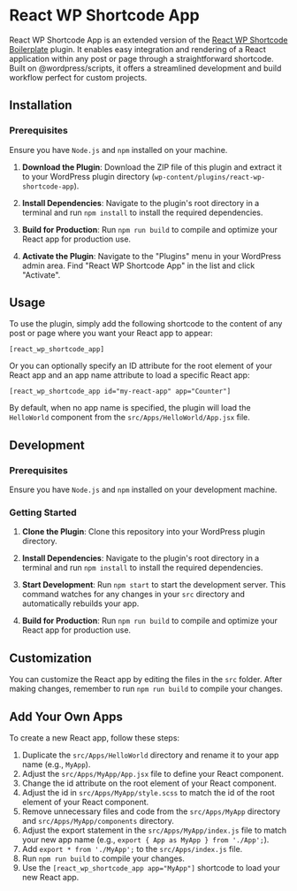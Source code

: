 # React WP Shortcode App

React WP Shortcode App is an extended version of the [React WP Shortcode Boilerplate](https://github.com/tonyfarha/react-wp-shortcode-boilerplate) plugin. It enables easy integration and rendering of a React application within any post or page through a straightforward shortcode. Built on @wordpress/scripts, it offers a streamlined development and build workflow perfect for custom projects.

## Installation

### Prerequisites

Ensure you have `Node.js` and `npm` installed on your machine.

1. **Download the Plugin**: Download the ZIP file of this plugin and extract it to your WordPress plugin directory (`wp-content/plugins/react-wp-shortcode-app`).

2. **Install Dependencies**: Navigate to the plugin's root directory in a terminal and run `npm install` to install the required dependencies.

3. **Build for Production**: Run `npm run build` to compile and optimize your React app for production use.

4. **Activate the Plugin**: Navigate to the "Plugins" menu in your WordPress admin area. Find "React WP Shortcode App" in the list and click "Activate".

## Usage

To use the plugin, simply add the following shortcode to the content of any post or page where you want your React app to appear:

```shortcode
[react_wp_shortcode_app]
```

Or you can optionally specify an ID attribute for the root element of your React app and an app name attribute to load a specific React app:

```shortcode
[react_wp_shortcode_app id="my-react-app" app="Counter"]
```

By default, when no app name is specified, the plugin will load the `HelloWorld` component from the `src/Apps/HelloWorld/App.jsx` file.

## Development

### Prerequisites

Ensure you have `Node.js` and `npm` installed on your development machine.

### Getting Started

1. **Clone the Plugin**: Clone this repository into your WordPress plugin directory.

2. **Install Dependencies**: Navigate to the plugin's root directory in a terminal and run `npm install` to install the required dependencies.

3. **Start Development**: Run `npm start` to start the development server. This command watches for any changes in your `src` directory and automatically rebuilds your app.

4. **Build for Production**: Run `npm run build` to compile and optimize your React app for production use.

## Customization

You can customize the React app by editing the files in the `src` folder. After making changes, remember to run `npm run build` to compile your changes.

## Add Your Own Apps

To create a new React app, follow these steps:

1. Duplicate the `src/Apps/HelloWorld` directory and rename it to your app name (e.g., `MyApp`).
2. Adjust the `src/Apps/MyApp/App.jsx` file to define your React component.
3. Change the id attribute on the root element of your React component.
4. Adjust the id in `src/Apps/MyApp/style.scss` to match the id of the root element of your React component.
5. Remove unnecessary files and code from the `src/Apps/MyApp` directory and `src/Apps/MyApp/components` directory.
6. Adjust the export statement in the `src/Apps/MyApp/index.js` file to match your new app name (e.g., `export { App as MyApp } from './App';`).
7. Add `export * from './MyApp';` to the `src/Apps/index.js` file.
8. Run `npm run build` to compile your changes.
9. Use the `[react_wp_shortcode_app app="MyApp"]` shortcode to load your new React app.
